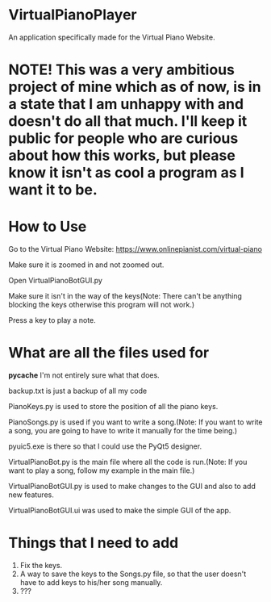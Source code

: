 # VirtualPianoPlayer
An application specifically made for the Virtual Piano Website.

# NOTE! This was a very ambitious project of mine which as of now, is in a state that I am unhappy with and doesn't do all that much. I'll keep it public for people who are curious about how this works, but please know it isn't as cool a program as I want it to be.

# How to Use
Go to the Virtual Piano Website: https://www.onlinepianist.com/virtual-piano

Make sure it is zoomed in and not zoomed out.

Open VirtualPianoBotGUI.py

Make sure it isn't in the way of the keys(Note: There can't be anything blocking the keys otherwise this program will not work.)

Press a key to play a note.

# What are all the files used for
__pycache__ I'm not entirely sure what that does. 

backup.txt is just a backup of all my code

PianoKeys.py is used to store the position of all the piano keys.

PianoSongs.py is used if you want to write a song.(Note: If you want to write a song, you are going to have to write it manually for the time being.)

pyuic5.exe is there so that I could use the PyQt5 designer.

VirtualPianoBot.py is the main file where all the code is run.(Note: If you want to play a song, follow my example in the main file.)

VirtualPianoBotGUI.py is used to make changes to the GUI and also to add new features.

VirtualPianoBotGUI.ui was used to make the simple GUI of the app.

# Things that I need to add

1. Fix the keys.
2. A way to save the keys to the Songs.py file, so that the user doesn't have to add keys to his/her song manually. 
3. ???
